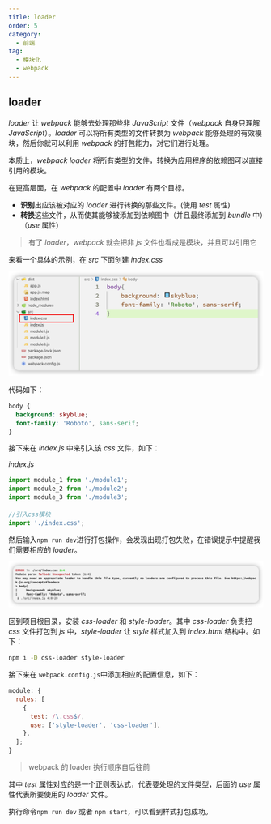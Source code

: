 ```yaml
---
title: loader
order: 5
category:
  - 前端
tag:
  - 模块化
  - webpack
---
```


## loader

_loader_ 让 _webpack_ 能够去处理那些非 _JavaScript_ 文件（_webpack_ 自身只理解 _JavaScript_）。_loader_ 可以将所有类型的文件转换为 _webpack_ 能够处理的有效模块，然后你就可以利用 _webpack_ 的打包能力，对它们进行处理。

本质上，_webpack loader_ 将所有类型的文件，转换为应用程序的依赖图可以直接引用的模块。

在更高层面，在 _webpack_ 的配置中 _loader_ 有两个目标。

- **识别**出应该被对应的 _loader_ 进行转换的那些文件。(使用 _test_ 属性)
- **转换**这些文件，从而使其能够被添加到依赖图中（并且最终添加到 _bundle_ 中）（_use_ 属性）

> 有了 _loader_，_webpack_ 就会把非 _js_ 文件也看成是模块，并且可以引用它

来看一个具体的示例，在 _src_ 下面创建 _index.css_

![](./images/16495810061798.jpg)

代码如下：

```css
body {
  background: skyblue;
  font-family: 'Roboto', sans-serif;
}
```

接下来在 _index.js_ 中来引入该 _css_ 文件，如下：

_index.js_

```js
import module_1 from './module1';
import module_2 from './module2';
import module_3 from './module3';

//引入css模块
import './index.css';
```

然后输入`npm run dev`进行打包操作，会发现出现打包失败，在错误提示中提醒我们需要相应的 _loader_。

![](./images/16495811318201.jpg)

回到项目根目录，安装 _css-loader_ 和 _style-loader_。其中 _css-loader_ 负责把 _css_ 文件打包到 _js_ 中，_style-loader_ 让 _style_ 样式加入到 _index.html_ 结构中。如下：

```sh
npm i -D css-loader style-loader
```

接下来在 `webpack.config.js`中添加相应的配置信息，如下：

```js
module: {
  rules: [
    {
      test: /\.css$/,
      use: ['style-loader', 'css-loader'],
    },
  ];
}
```

> webpack 的 loader 执行顺序自后往前

其中 _test_ 属性对应的是一个正则表达式，代表要处理的文件类型，后面的 _use_ 属性代表所要使用的 _loader_ 文件。

执行命令`npm run dev` 或者 `npm start`，可以看到样式打包成功。
